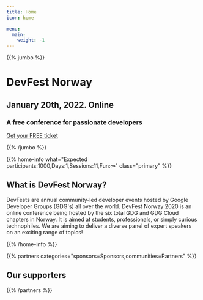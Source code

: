 ```yaml
---
title: Home
icon: home

menu:
  main:
    weight: -1
---
```


{{% jumbo %}}

# DevFest Norway

## January 20th, 2022. Online

### A free conference for passionate developers

<a class="btn btn-lg" style="margin-top: 1em;" href="https://gdg.community.dev/events/details/google-gdg-cloud-oslo-norway-presents-devfest-norway/" target="_blank">Get your FREE ticket</a>

{{% /jumbo %}}

{{% home-info what="Expected participants:1000,Days:1,Sessions:11,Fun:∞" class="primary" %}}

## What is DevFest Norway?

DevFests are annual community-led developer events hosted by Google Developer Groups (GDG's) all over the world. DevFest Norway 2020 is an online conference being hosted by the six total GDG and GDG Cloud chapters in Norway. It is aimed at students, professionals, or simply curious technophiles. We are aiming to deliver a diverse panel of expert speakers on an exciting range of topics!

{{% /home-info %}}

<!-- 

{{% home-speakers %}}

## Featured Speakers

{{< button-link label="See all speakers"
                url="./speakers"
                icon="right" >}}

{{% /home-speakers %}}

... -->

<!-- 

{{% home-subscribe  class="primary" %}}

## Get notified about the important conference updates

{{% /home-subscribe %}}

... -->

<!-- ... -->

<!-- {{% album images="/images/album/2019/62351196_2394916927264211_669358421014740992_o.jpg,/images/album/2019/62368709_2394916110597626_1864575767120183296_o.jpg,/images/album/2019/62388955_2394915773930993_3839295919006679040_o.jpg,/images/album/2019/62148190_2394916503930920_3639667423931531264_o.jpg,/images/album/2019/62125760_2394915620597675_5101970416600088576_o.jpg,/images/album/2019/62148206_2394917407264163_3735036743242481664_o.jpg,/images/album/2019/62071148_2394915993930971_4826363434662625280_o.jpg,/images/album/2019/64282334_2394916103930960_6980392943534211072_o.jpg" %}}

{{% /album  %}} -->

{{% partners categories="sponsors=Sponsors,communities=Partners" %}}

## Our supporters

{{% /partners %}}
